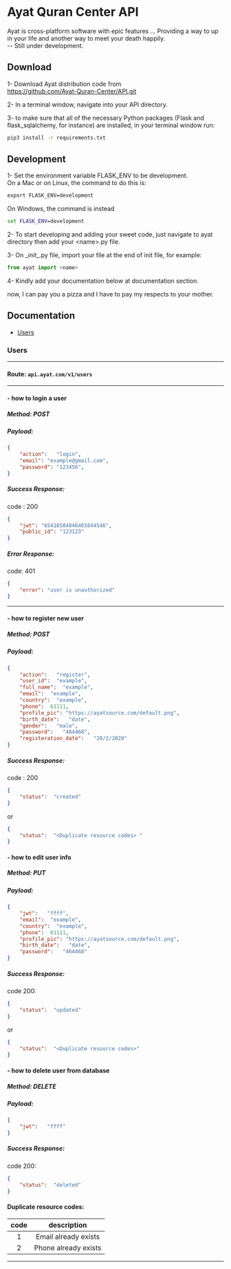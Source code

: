 # Ayat Quran Center API

Ayat is cross-platform software with epic features ... Providing a way to up in your life and another way to meet your death happily.   
-- Still under development.
## Download 

1- Download Ayat distribution code from     
https://github.com/Ayat-Quran-Center/API.git

2- In a terminal window, navigate into your API directory. 

3- to make sure that all of the necessary Python packages (Flask and flask_sqlalchemy, for instance) are installed,  in your terminal window run:
```cmd
pip3 install -r requirements.txt
```
## Development

1- Set the environment variable FLASK_ENV to be development.    
On a Mac or on Linux, the command to do this is:
 ```cmd
export FLASK_ENV=development
```
 On Windows, the command is instead 
 ```cmd
set FLASK_ENV=development
```
2- To start developing and adding your sweet code, just navigate to ayat directory then add your \<name>.py file.

3- On \__init__.py file, import your file at the end of init file, for example:
```python
from ayat import <name>
``` 

4- Kindly add your documentation below at documentation section.

now, I can pay you a pizza and I have to pay my respects to your mother.

## Documentation

- [Users](#Users)

### Users
<hr />    

#### Route: `api.ayat.com/v1/users`
<hr />    

#### - how to login a user        
##### Method: POST        
##### Payload: 
```Json
{
    "action":   "login",
    "email": "example@gmail.com",
    "password": "123456",
}
```         
##### Success Response:
code : 200
```Json
{
    "jwt": "65416584846465644546",
    "public_id": "123123"
}
```
##### Error Response:
code: 401
```json
{
    "error": "user is unauthorized"
}
```
<hr />    

#### - how to register new user
##### Method: POST        
##### Payload: 
```Json
{
    "action":   "register",
    "user_id":  "example",
    "full_name":  "example",
    "email":  "example",
    "country":  "example",
    "phone":  61111,
    "profile_pic": "https://ayatsource.com/default.png",
    "birth_date":   "date",
    "gender":   "male",
    "password":   "464468",
    "registeration_date":   "20/2/2020" 
}
````         
##### Success Response:
code : 200
```Json
{
    "status":  "created"
}
```
or
```Json
{
    "status":  "<Duplicate resource codes> "
}
```

#### - how to edit user info
##### Method: PUT        
##### Payload: 
```Json 
{
    "jwt":   "ffff",
    "email":  "example",
    "country":  "example",
    "phone":  61111,
    "profile_pic": "https://ayatsource.com/default.png",
    "birth_date":   "date",
    "password":   "464468"
}
````         
##### Success Response:
code 200: 
```Json
{
    "status":  "updated"
}
```
or
```Json
{
    "status":  "<Duplicate resource codes>"
}
```


#### - how to delete user from database
##### Method: DELETE        
##### Payload: 
```Json
{
    "jwt":   "ffff"
}
````         
##### Success Response:
code 200: 
```Json
{
    "status":  "deleted"              
}
```
#### Duplicate resource codes:
| code |      description     |
|:----:|:--------------------:|
|   1  | Email already exists |
|   2  | Phone already exists |
<hr />    




